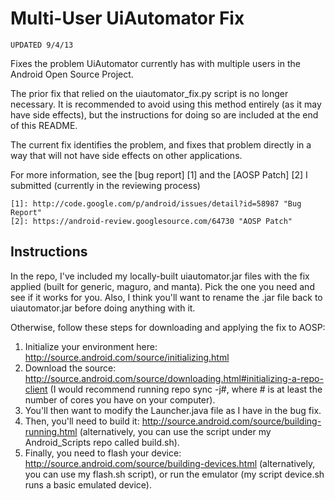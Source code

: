 Multi-User UiAutomator Fix
=========================

    UPDATED 9/4/13

Fixes the problem UiAutomator currently has with multiple users in the Android Open Source Project.

The prior fix that relied on the uiautomator_fix.py script is no longer necessary. It is recommended to avoid using this method entirely (as it may have side effects), but the instructions for doing so are included at the end of this README.

The current fix identifies the problem, and fixes that problem directly in a way that will not have side effects on other applications.

For more information, see the [bug report] [1]
and the [AOSP Patch] [2] I submitted (currently in the reviewing process)
	
	[1]: http://code.google.com/p/android/issues/detail?id=58987 "Bug Report"
	[2]: https://android-review.googlesource.com/64730 "AOSP Patch"

Instructions
------------

In the repo, I've included my locally-built uiautomator.jar files with the fix applied (built for generic, maguro, and manta). Pick the one you need and see if it works for you. Also, I think you'll want to rename the .jar file back to uiautomator.jar before doing anything with it.

Otherwise, follow these steps for downloading and applying the fix to AOSP:

1. Initialize your environment here: http://source.android.com/source/initializing.html
2. Download the source: http://source.android.com/source/downloading.html#initializing-a-repo-client  (I would recommend running repo sync -j#, where # is at least the number of cores you have on your computer).
3. You'll then want to modify the Launcher.java file as I have in the bug fix.
4. Then, you'll need to build it: http://source.android.com/source/building-running.html  (alternatively, you can use the script under my Android_Scripts repo called build.sh).
5. Finally, you need to flash your device: http://source.android.com/source/building-devices.html  (alternatively, you can use my flash.sh script), or run the emulator (my script device.sh runs a basic emulated device).